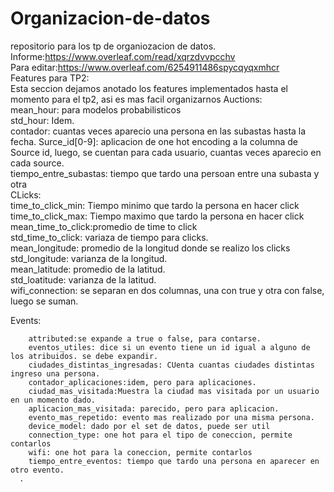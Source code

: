 # Organizacion-de-datos  
repositorio para los tp de organiozacion de datos.  
Informe:https://www.overleaf.com/read/xqrzdvvpcchv  
Para editar:https://www.overleaf.com/6254911486spycqyqxmhcr  
Features para TP2:  
  Esta seccion dejamos anotado los features implementados hasta el momento para el tp2, asi es mas facil organizarnos
  Auctions:  
    mean_hour: para modelos probabilisticos  
    std_hour: Idem.  
    contador: cuantas veces aparecio una persona en las subastas hasta la fecha.
    Surce_id[0-9]: aplicacion de one hot encoding a la columna de Source id, luego, se cuentan para cada usuario, cuantas veces aparecio en     cada source.  
    tiempo_entre_subastas: tiempo que tardo una persoan entre una subasta y otra  
  CLicks:  
      time_to_click_min: Tiempo minimo que tardo la persona en hacer click  
       time_to_click_max: Tiempo maximo que tardo la persona en hacer click  
       mean_time_to_click:promedio de time to click  
       std_time_to_click: variaza de tiempo para clicks.  
       mean_longitude: promedio de la longitud donde se realizo los clicks  
       std_longitude: varianza  de la longitud.  
       mean_latitude: promedio de la latitud.  
       std_loatitude: varianza de la latitud.  
       wifi_connection: se separan en dos columnas, una con true y otra con false, luego se suman.  
         
         
   Events:  
     
        attributed:se expande a true o false, para contarse.  
        eventos_utiles: dice si un evento tiene un id igual a alguno de los atribuidos. se debe expandir.  
        ciudades_distintas_ingresadas: CUenta cuantas ciudades distintas ingreso una persona.  
        contador_aplicaciones:idem, pero para aplicaciones.  
        ciudad_mas_visitada:Muestra la ciudad mas visitada por un usuario en un momento dado.  
        aplicacion_mas_visitada: parecido, pero para aplicacion.  
        evento_mas_repetido: evento mas realizado por una misma persona.  
        device_model: dado por el set de datos, puede ser util  
        connection_type: one hot para el tipo de coneccion, permite contarlos  
        wifi: one hot para la coneccion, permite contarlos  
        tiempo_entre_eventos: tiempo que tardo una persona en aparecer en otro evento.  
      .
